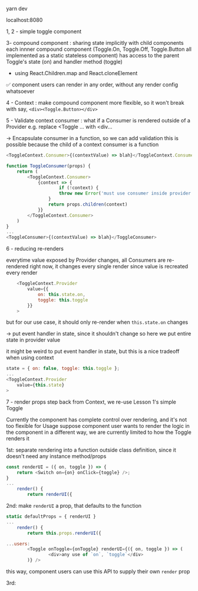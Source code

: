 yarn dev

localhost:8080


1, 2 - simple toggle component

3- compound component : sharing state implicitly with child components
each innner compound component (Toggle.On, Toggle.Off, Toggle.Button all implemented as a static stateless component) 
has access to the parent Toggle's state (on) and handler method (toggle) 
- using React.Children.map and React.cloneElement

✅ component users can render in any order, without any render config whatsoever


4 - Context : make compound component more flexible, so it won't break with say, `<div><Toggle.Button></div>`


5 - Validate context consumer : what if a Consumer is rendered outside of a Provider
e.g. replace <Toggle ... with <div...

-> Encapsulate consumer in a function, so we can add validation
this is possible because the child of a context consumer is a function

```javascript
<ToggleContext.Consumer>{(contextValue) => blah}</ToggleContext.Consumer>
```

```javascript
function ToggleConsumer(props) {
	return (
		<ToggleContext.Consumer>
			{context => {
					if (!context) {
					throw new Error('must use consumer inside provider');
				}
				return props.children(context)
			}}
		</ToggleContext.Consumer>
	)
}
...
<ToggleConsumer>{(contextValue) => blah}</ToggleConsumer>
```

6 - reducing re-renders

everytime value exposed by Provider changes, all Consumers are re-rendered
right now, it changes every single render
since value is recreated every render 
```javascript
	<ToggleContext.Provider
		value={{
			on: this.state.on,
			toggle: this.toggle
		}}
	>
```

but for our use case, it should only re-render when `this.state.on` changes

-> put event handler in state, since it shouldn't change
so here we put entire state in provider value

it might be weird to put event handler in state, 
but this is a nice tradeoff when using context

```javascript
state = { on: false, toggle: this.toggle };
...
<ToggleContext.Provider
	value={this.state}
>
```

7 - render props
step back from Context, we re-use Lesson 1's simple Toggle

Currently the <Toggle /> component has complete control over rendering, 
and it's not too flexible for Usage
suppose component user wants to render the logic in the component 
in a different way, we are currently limited to how the Toggle renders it

1st: separate rendering into a function outside class definition,
since it doesn't need any instance method/props

```javascript
const renderUI = ({ on, toggle }) => {
	return <Switch on={on} onClick={toggle} />;
}
...
	render() {
		return renderUI({
```

2nd: make `renderUI` a prop, that defaults to the function

```javascript
static defaultProps = { renderUI }
...
	render() {
		return this.props.renderUI({

...users:
		<Toggle onToggle={onToggle} renderUI={({ on, toggle }) => (
				<div>any use of `on`, `toggle`</div>
		)} />

```
this way, component users can use this API
to supply their own `render` prop

3rd: